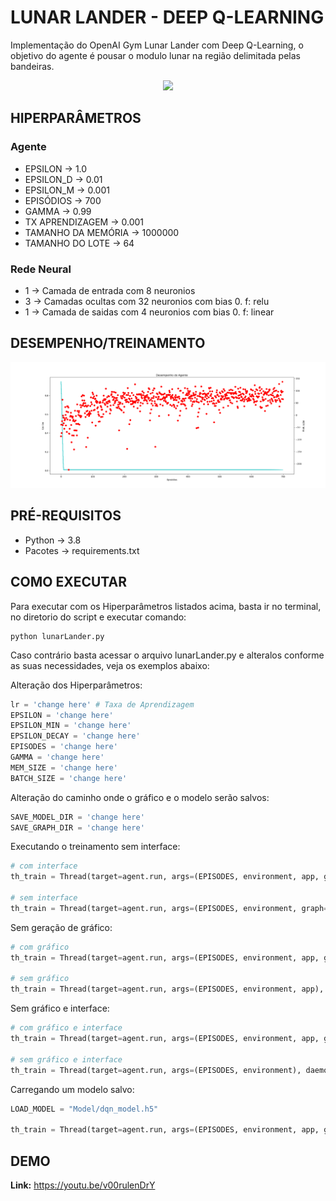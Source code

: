 <h1>LUNAR LANDER - DEEP Q-LEARNING</h1>

Implementação do OpenAI Gym Lunar Lander com Deep Q-Learning, o objetivo do agente é pousar o modulo lunar na região delimitada pelas bandeiras.

<p align="center"><img src="Model/model.gif"></p>

<h2>HIPERPARÂMETROS</h2>

<h3>Agente</h3>

<ul>
    <li>EPSILON -> 1.0</li>
    <li>EPSILON_D -> 0.01</li>
    <li>EPSILON_M -> 0.001</li>
    <li>EPISÓDIOS -> 700</li>
    <li>GAMMA -> 0.99</li>
    <li>TX APRENDIZAGEM -> 0.001</li>
    <li>TAMANHO DA MEMÓRIA -> 1000000</li>
    <li>TAMANHO DO LOTE -> 64</li>
</ul>

<h3>Rede Neural</h3>
<ul>
    <li> 1 -> Camada de entrada com 8 neuronios </li>
    <li> 3 -> Camadas ocultas com 32 neuronios com bias 0. f: relu </li>
    <li> 1 -> Camada de saidas com 4 neuronios com bias 0.  f: linear </li>
</ul>

<h2>DESEMPENHO/TREINAMENTO</h2>
<p align="center"><img src="Results/agent.png"></p>

<h2>PRÉ-REQUISITOS</h2>
<ul>
    <li>Python -> 3.8</li>
    <li>Pacotes -> requirements.txt</li>
</ul>
 
<h2>COMO EXECUTAR</h2>

<p>
    Para executar com os Hiperparâmetros listados acima, basta ir no terminal, no diretorio do script e executar comando:
</p>

```shell
python lunarLander.py
```

<p>
    Caso contrário basta acessar o arquivo lunarLander.py e alteralos conforme as suas necessidades, veja os exemplos abaixo:
</p>

<p>
    Alteração dos Hiperparâmetros:
</p>


```python
lr = 'change here' # Taxa de Aprendizagem
EPSILON = 'change here'
EPSILON_MIN = 'change here'
EPSILON_DECAY = 'change here'
EPISODES = 'change here'
GAMMA = 'change here'
MEM_SIZE = 'change here'
BATCH_SIZE = 'change here'
```

<p>
    Alteração do caminho onde o gráfico e o modelo serão salvos:
<p>

```python
SAVE_MODEL_DIR = 'change here'
SAVE_GRAPH_DIR = 'change here'
```

<p>
    Executando o treinamento sem interface:
</p>

```python
# com interface
th_train = Thread(target=agent.run, args=(EPISODES, environment, app, graph), daemon=True)

# sem interface
th_train = Thread(target=agent.run, args=(EPISODES, environment, graph=graph), daemon=True)
```

<p>
   Sem geração de gráfico:
</p>

```python
# com gráfico
th_train = Thread(target=agent.run, args=(EPISODES, environment, app, graph), daemon=True)

# sem gráfico
th_train = Thread(target=agent.run, args=(EPISODES, environment, app), daemon=True)
```

<p>
   Sem gráfico e interface:
</p>

```python
# com gráfico e interface
th_train = Thread(target=agent.run, args=(EPISODES, environment, app, graph), daemon=True)

# sem gráfico e interface
th_train = Thread(target=agent.run, args=(EPISODES, environment), daemon=True)
```

<p>
   Carregando um modelo salvo:
</p>

```python
LOAD_MODEL = "Model/dqn_model.h5"

th_train = Thread(target=agent.run, args=(EPISODES, environment, app, graph, LOAD_MODEL), daemon=True)
```

<h2>DEMO</h2>

<strong>Link:</strong> https://youtu.be/v00rulenDrY 
